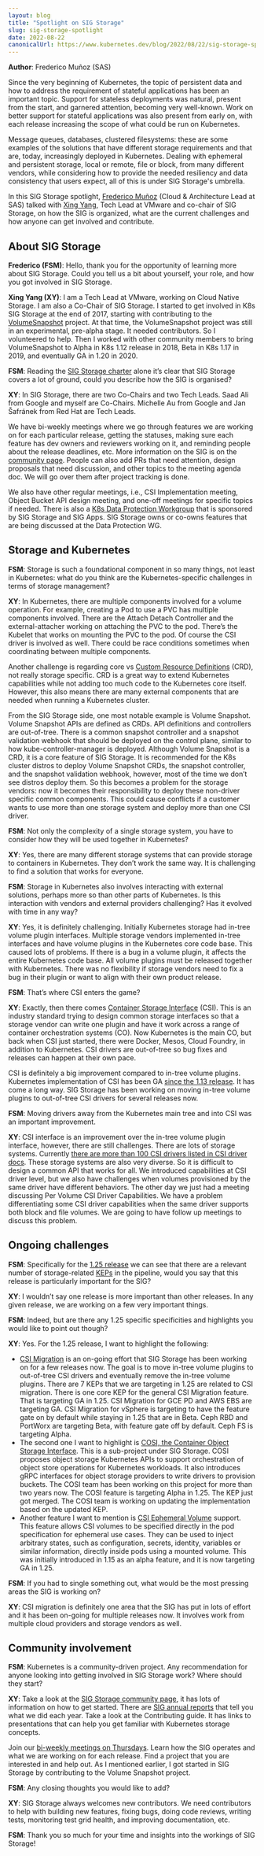 ```yaml
---
layout: blog
title: "Spotlight on SIG Storage"
slug: sig-storage-spotlight
date: 2022-08-22
canonicalUrl: https://www.kubernetes.dev/blog/2022/08/22/sig-storage-spotlight-2022/
---
```


**Author**: Frederico Muñoz (SAS)

Since the very beginning of Kubernetes, the topic of persistent data and how to address the requirement of stateful applications has been an important topic. Support for stateless deployments was natural, present from the start, and garnered attention, becoming very well-known. Work on better support for stateful applications was also present from early on, with each release increasing the scope of what could be run on Kubernetes.

Message queues, databases, clustered filesystems: these are some examples of the solutions that have different storage requirements and that are, today, increasingly deployed in Kubernetes. Dealing with ephemeral and persistent storage, local or remote, file or block, from many different vendors, while considering how to provide the needed resiliency and data consistency that users expect, all of this is under SIG Storage's umbrella.

In this SIG Storage spotlight, [Frederico Muñoz](https://twitter.com/fredericomunoz) (Cloud & Architecture Lead at SAS) talked with [Xing Yang](https://twitter.com/2000xyang), Tech Lead at VMware and co-chair of SIG Storage, on how the SIG is organized, what are the current challenges and how anyone can get involved and contribute.

## About SIG Storage

**Frederico (FSM)**: Hello, thank you for the opportunity of learning more about SIG Storage. Could you tell us a bit about yourself, your role, and how you got involved in SIG Storage.

**Xing Yang (XY)**: I am a Tech Lead at VMware, working on Cloud Native Storage. I am also a Co-Chair of SIG Storage. I started to get involved in K8s SIG Storage at the end of 2017, starting with contributing to the [VolumeSnapshot](/docs/concepts/storage/volume-snapshots/) project. At that time, the VolumeSnapshot project was still in an experimental, pre-alpha stage. It needed contributors. So I volunteered to help. Then I worked with other community members to bring VolumeSnapshot to Alpha in K8s 1.12 release in 2018, Beta in K8s 1.17 in 2019, and eventually GA in 1.20 in 2020.

**FSM**: Reading the [SIG Storage charter](https://github.com/kubernetes/community/blob/master/sig-storage/charter.md) alone it’s clear that SIG Storage covers a lot of ground, could you describe how the SIG is organised?

**XY**: In SIG Storage, there are two Co-Chairs and two Tech Leads. Saad Ali from Google and myself are Co-Chairs. Michelle Au from Google and Jan Šafránek from Red Hat are Tech Leads.

We have bi-weekly meetings where we go through features we are working on for each particular release, getting the statuses, making sure each feature has dev owners and reviewers working on it, and reminding people about the release deadlines, etc. More information on the SIG is on the [community page](https://github.com/kubernetes/community/tree/master/sig-storage). People can also add PRs that need attention, design proposals that need discussion, and other topics to the meeting agenda doc. We will go over them after project tracking is done.

We also have other regular meetings, i.e., CSI Implementation meeting, Object Bucket API design meeting, and one-off meetings for specific topics if needed. There is also a [K8s Data Protection Workgroup](https://github.com/kubernetes/community/blob/master/wg-data-protection/README.md) that is sponsored by SIG Storage and SIG Apps. SIG Storage owns or co-owns features that are being discussed at the Data Protection WG.

## Storage and Kubernetes

**FSM**: Storage is such a foundational component in so many things, not least in Kubernetes: what do you think are the Kubernetes-specific challenges in terms of storage management?

**XY**: In Kubernetes, there are multiple components involved for a volume operation. For example, creating a Pod to use a PVC has multiple components involved. There are the Attach Detach Controller and the external-attacher working on attaching the PVC to the pod. There’s the Kubelet that works on mounting the PVC to the pod. Of course the CSI driver is involved as well. There could be race conditions sometimes when coordinating between multiple components.

Another challenge is regarding core vs [Custom Resource Definitions](/docs/concepts/extend-kubernetes/api-extension/custom-resources/) (CRD), not really storage specific. CRD is a great way to extend Kubernetes capabilities while not adding too much code to the Kubernetes core itself. However, this also means there are many external components that are needed when running a Kubernetes cluster.

From the SIG Storage side, one most notable example is Volume Snapshot. Volume Snapshot APIs are defined as CRDs. API definitions and controllers are out-of-tree. There is a common snapshot controller and a snapshot validation webhook that should be deployed on the control plane, similar to how kube-controller-manager is deployed. Although Volume Snapshot is a CRD, it is a core feature of SIG Storage.  It is recommended for the K8s cluster distros to deploy Volume Snapshot CRDs, the snapshot controller, and the snapshot validation webhook, however, most of the time we don’t see distros deploy them. So this becomes a problem for the storage vendors: now it becomes their responsibility to deploy these non-driver specific common components. This could cause conflicts if a customer wants to use more than one storage system and deploy more than one CSI driver.

**FSM**: Not only the complexity of a single storage system, you have to consider how they will be used together in Kubernetes?

**XY**: Yes, there are many different storage systems that can provide storage to containers in Kubernetes. They don’t work the same way. It is challenging to find a solution that works for everyone.

**FSM**: Storage in Kubernetes also involves interacting with external solutions, perhaps more so than other parts of Kubernetes. Is this interaction with vendors and external providers challenging? Has it evolved with time in any way?

**XY**: Yes, it is definitely challenging. Initially Kubernetes storage had in-tree volume plugin interfaces. Multiple storage vendors implemented in-tree interfaces and have volume plugins in the Kubernetes core code base.  This caused lots of problems.  If there is a bug in a volume plugin, it affects the entire Kubernetes code base.  All volume plugins must be released together with Kubernetes. There was no flexibility if storage vendors need to fix a bug in their plugin or want to align with their own product release.

**FSM**: That’s where CSI enters the game?

**XY**: Exactly, then there comes [Container Storage Interface](https://kubernetes-csi.github.io/docs/) (CSI). This is an industry standard trying to design common storage interfaces so that a storage vendor can write one plugin and have it work across a range of container orchestration systems (CO). Now Kubernetes is the main CO, but back when CSI just started, there were Docker, Mesos, Cloud Foundry, in addition to Kubernetes. CSI drivers are out-of-tree so bug fixes and releases can happen at their own pace.

CSI is definitely a big improvement compared to in-tree volume plugins. Kubernetes implementation of CSI has been GA [since the 1.13 release](https://kubernetes.io/blog/2019/01/15/container-storage-interface-ga/).  It has come a long way.  SIG Storage has been working on moving in-tree volume plugins to out-of-tree CSI drivers for several releases now.

**FSM**: Moving drivers away from the Kubernetes main tree and into CSI was an important improvement.

**XY**: CSI interface is an improvement over the in-tree volume plugin interface, however, there are still challenges. There are lots of storage systems. Currently [there are more than 100 CSI drivers listed in CSI driver docs](https://kubernetes-csi.github.io/docs/drivers.html). These storage systems are also very diverse.  So it is difficult to design a common API that works for all.  We introduced capabilities at CSI driver level, but we also have challenges when volumes provisioned by the same driver have different behaviors.  The other day we just had a meeting discussing Per Volume CSI Driver Capabilities. We have a problem differentiating some CSI driver capabilities when the same driver supports both block and file volumes.  We are going to have follow up meetings to discuss this problem.

## Ongoing challenges

**FSM**: Specifically for the [1.25 release](https://github.com/kubernetes/sig-release/tree/master/releases/release-1.25) we can see that there are a relevant number of storage-related [KEPs](https://bit.ly/k8s125-enhancements) in the pipeline, would you say that this release is particularly important for the SIG?

**XY**: I wouldn’t say one release is more important than other releases. In any given release, we are working on a few very important things.

**FSM**: Indeed, but are there any 1.25 specific specificities and highlights you would like to point out though?

**XY**: Yes. For the 1.25 release, I want to highlight the following:

* [CSI Migration](https://github.com/kubernetes/enhancements/tree/master/keps/sig-storage/625-csi-migration) is an on-going effort that SIG Storage has been working on for a few releases now. The goal is to move in-tree volume plugins to out-of-tree CSI drivers and eventually remove the in-tree volume plugins.  There are 7 KEPs that we are targeting in 1.25 are related to CSI migration. There is one core KEP for the general CSI Migration feature. That is targeting GA in 1.25. CSI Migration for GCE PD and AWS EBS are targeting GA. CSI Migration for vSphere is targeting to have the feature gate on by default while staying in 1.25 that are in Beta. Ceph RBD and PortWorx are targeting Beta, with feature gate off by default. Ceph FS is targeting Alpha.
* The second one I want to highlight is [COSI, the Container Object Storage Interface](https://github.com/kubernetes-sigs/container-object-storage-interface-spec). This is a sub-project under SIG Storage. COSI proposes object storage Kubernetes APIs to support orchestration of object store operations for Kubernetes workloads. It also introduces gRPC interfaces for object storage providers to write drivers to provision buckets. The COSI team has been working on this project for more than two years now. The COSI feature is targeting Alpha in 1.25. The KEP just got merged. The COSI team is working on updating the implementation based on the updated KEP.
* Another feature I want to mention is [CSI Ephemeral Volume](https://github.com/kubernetes/enhancements/issues/596) support. This feature allows CSI volumes to be specified directly in the pod specification for ephemeral use cases. They can be used to inject arbitrary states, such as configuration, secrets, identity, variables or similar information, directly inside pods using a mounted volume.  This was initially introduced in 1.15 as an alpha feature, and it is now targeting GA in 1.25.

**FSM**: If you had to single something out, what would be the most pressing areas the SIG is working on?

**XY**: CSI migration is definitely one area that the SIG has put in lots of effort and it has been on-going for multiple releases now. It involves work from multiple cloud providers and storage vendors as well.


## Community involvement

**FSM**: Kubernetes is a community-driven project. Any recommendation for anyone looking into getting involved in SIG Storage work? Where should they start?

**XY**: Take a look at the [SIG Storage community page](https://github.com/kubernetes/community/tree/master/sig-storage), it has lots of information on how to get started. There are [SIG annual reports](https://github.com/kubernetes/community/blob/master/sig-storage/annual-report-2021.md) that tell you what we did each year. Take a look at the Contributing guide. It has links to presentations that can help you get familiar with Kubernetes storage concepts.

Join our [bi-weekly meetings on Thursdays](https://github.com/kubernetes/community/tree/master/sig-storage#meetings). Learn how the SIG operates and what we are working on for each release. Find a project that you are interested in and help out. As I mentioned earlier, I got started in SIG Storage by contributing to the Volume Snapshot project.

**FSM**: Any closing thoughts you would like to add?

**XY**: SIG Storage always welcomes new contributors. We need contributors to help with building new features, fixing bugs, doing code reviews, writing tests, monitoring test grid health, and improving documentation, etc.

**FSM**: Thank you so much for your time and insights into the workings of SIG Storage!
